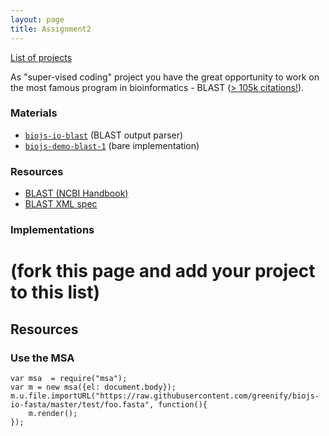 ```yaml
---
layout: page
title: Assignment2
---
```


[List of projects](https://docs.google.com/document/d/1hlEFs-xdYxslWkx-fOQLsASscMLaKeqvnvgANCTJ0Z8/edit)

As "super-vised coding" project you have the great opportunity to work
on the most famous program in bioinformatics - BLAST ([> 105k citations!](http://scholar.google.com/citations?user=VRccPlQAAAAJ&hl=en)).

### Materials 

* [`biojs-io-blast`](https://github.com/greenify/biojs-io-blast) (BLAST output parser)
* [`biojs-demo-blast-1`](https://github.com/greenify/biojs-demo-blast-1) (bare implementation)

### Resources

* [BLAST (NCBI Handbook)](http://www.ncbi.nlm.nih.gov/books/NBK153387/)
* [BLAST XML spec](ftp://ftp.ncbi.nlm.nih.gov/blast/documents/xml/README.blxml)

### Implementations

(fork this page and add your project to this list)
=======
Resources
---------

### Use the MSA 

```
var msa  = require("msa");
var m = new msa({el: document.body});
m.u.file.importURL("https://raw.githubusercontent.com/greenify/biojs-io-fasta/master/test/foo.fasta", function(){
    m.render();
});
```


